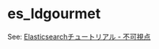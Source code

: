 # es_ldgourmet

See: [Elasticsearchチュートリアル - 不可視点](http://code46.hatenablog.com/entry/2014/01/21/115620)
